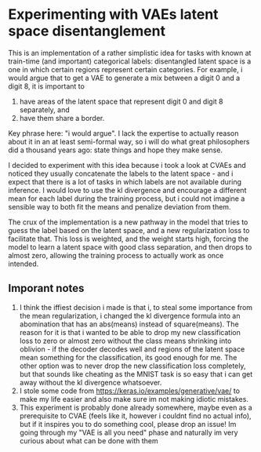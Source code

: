 # Experimenting with VAEs latent space disentanglement
This is an implementation of a rather simplistic idea for tasks with known at train-time (and important) categorical labels: disentangled latent space is a one in which certain regions represent certain categories. For example, i would argue that to get a VAE to generate a mix between a digit 0 and a digit 8, it is important to
1. have areas of the latent space that represent digit 0 and digit 8 separately, and
2. have them share a border.

Key phrase here: "i would argue". I lack the expertise to actually reason about it in an at least semi-formal way, so i will do what great philosophers did a thousand years ago: state things and hope they make sense.

I decided to experiment with this idea because i took a look at CVAEs and noticed they usually concatenate the labels to the latent space - and i expect that there is a lot of tasks in which labels are not available during inference. I would love to use the kl divergence and encourage a different mean for each label during the training process, but i could not imagine a sensible way to both fit the means and penalize deviation from them.

The crux of the implementation is a new pathway in the model that tries to guess the label based on the latent space, and a new regularization loss to facilitate that. This loss is weighted, and the weight starts high, forcing the model to learn a latent space with good class separation, and then drops to almost zero, allowing the training process to actually work as once intended.

## Imporant notes
1. I think the iffiest decision i made is that i, to steal some importance from the mean regularization, i changed the kl divergence formula into an abomination that has an abs(means) instead of square(means). The reason for it is that i wanted to be able to drop my new classification loss to zero or almost zero without the class means shrinking into oblivion - if the decoder decodes well and regions of the latent space mean something for the classification, its good enough for me. The other option was to never drop the new classification loss completely, but that sounds like cheating as the MNIST task is so easy that i can get away without the kl divergence whatsoever.
2. I stole some code from https://keras.io/examples/generative/vae/ to make my life easier and also make sure im not making idiotic mistakes.
3. This experiment is probably done already somewhere, maybe even as a prerequisite to CVAE (feels like it, however i couldnt find no actual info), but if it inspires you to do something cool, please drop an issue! Im going through my "VAE is all you need" phase and naturally im very curious about what can be done with them
